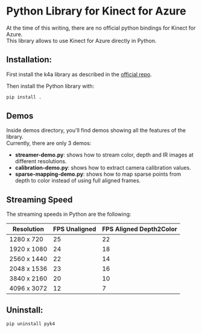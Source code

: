 # Python Library for Kinect for Azure
At the time of this writing, there are no official python bindings for Kinect for Azure.  
This library allows to use Kinect for Azure directly in Python.


## Installation:
First install the k4a library as described in the [official repo](https://github.com/microsoft/Azure-Kinect-Sensor-SDK/blob/develop/docs/usage.md).

Then install the Python library with:
```sh
pip install .
```

## Demos
Inside demos directory, you'll find demos showing all the features of the library.  
Currently, there are only 3 demos:
- **streamer-demo.py**: shows how to stream color, depth and IR images at different resolutions.
- **calibration-demo.py**: shows how to extract camera calibration values.
- **sparse-mapping-demo.py**: shows how to map sparse points from depth to color instead of using full aligned frames.


## Streaming Speed
The streaming speeds in Python are the following:

| Resolution | FPS Unaligned | FPS Aligned Depth2Color |  
|------------|---------------|-------------------------|  
| 1280 x 720   | 25            | 22                      |  
| 1920 x 1080  | 24            | 18                      |  
| 2560 x 1440  | 22            | 14                      |  
| 2048 x 1536  | 23            | 16                      |  
| 3840 x 2160  | 20            | 10                      |  
| 4096 x 3072  | 12            | 7                       |  


## Uninstall:
```sh
pip uninstall pyk4
```